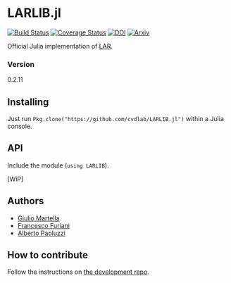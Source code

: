 # LARLIB.jl

[![Build Status](https://travis-ci.org/cvdlab/LARLIB.jl.svg?branch=master)](https://travis-ci.org/cvdlab/LARLIB.jl)
[![Coverage Status](https://coveralls.io/repos/github/cvdlab/LARLIB.jl/badge.svg?branch=master)](https://coveralls.io/github/cvdlab/LARLIB.jl?branch=master)
[![DOI](https://zenodo.org/badge/doi/10.1016/j.cad.2013.08.044.svg)](http://dx.doi.org/10.1016/j.cad.2013.08.044)
[![Arxiv](http://img.shields.io/badge/Arxiv-1704.00142-b31b1b.svg)](https://arxiv.org/abs/1704.00142)

Official Julia implementation of [LAR](http://dx.doi.org/10.1016/j.cad.2013.08.044).

### Version
0.2.11

## Installing

Just run `Pkg.clone("https://github.com/cvdlab/LARLIB.jl")` within a Julia console.

## API

Include the module (`using LARLIB`).

[WiP]

## Authors
* [Giulio Martella](https://github.com/giuliom95)
* [Francesco Furiani](https://github.com/furio)
* [Alberto Paoluzzi](https://github.com/apaoluzzi)

## How to contribute

Follow the instructions on [the development repo](https://github.com/cvdlab/larlib-literate).
